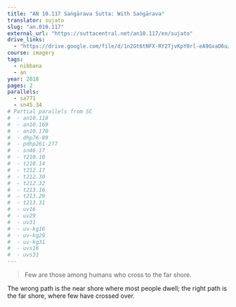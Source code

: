 ```yaml
---
title: "AN 10.117 Saṅgārava Sutta: With Saṅgārava"
translator: sujato
slug: "an.010.117"
external_url: "https://suttacentral.net/an10.117/en/sujato"
drive_links:
  - "https://drive.google.com/file/d/1n2Gt6tNFX-RY2TjvKpY0rl-eA9GxaD6u/view?usp=drivesdk"
course: imagery
tags:
  - nibbana
  - an
year: 2018
pages: 2
parallels:
  - sa771
  - sn45.34
# Partial parallels from SC
#  - an10.118
#  - an10.169
#  - an10.170
#  - dhp76-89
#  - pdhp261-277
#  - sn46.17
#  - t210.10
#  - t210.14
#  - t212.17
#  - t212.30
#  - t212.32
#  - t213.16
#  - t213.29
#  - t213.31
#  - uv16
#  - uv29
#  - uv31
#  - uv-kg16
#  - uv-kg29
#  - uv-kg31
#  - uvs16
#  - uvs31
---
```


> Few are those among humans
who cross to the far shore.

The wrong path is the near shore where most people dwell; the right path is the far shore, where few have crossed over.

